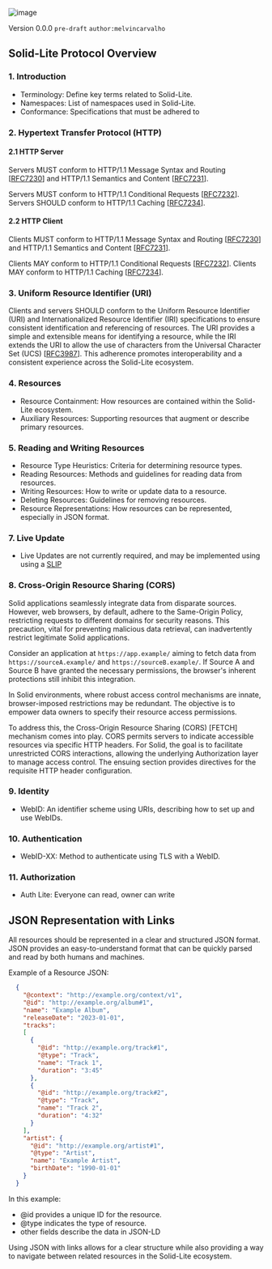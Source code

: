 ![image](https://github.com/solid-lite/draft-spec/assets/65864/d9b22bad-de6c-4f8a-97ec-827b1caafa56)

Version 0.0.0 `pre-draft` `author:melvincarvalho`

## Solid-Lite Protocol Overview

### 1. Introduction
- Terminology: Define key terms related to Solid-Lite.
- Namespaces: List of namespaces used in Solid-Lite.
- Conformance: Specifications that must be adhered to

### 2. Hypertext Transfer Protocol (HTTP)

#### 2.1 HTTP Server

Servers MUST conform to HTTP/1.1 Message Syntax and Routing [[RFC7230](https://solidproject.org/TR/protocol#bib-rfc7230)] and HTTP/1.1 Semantics and Content [[RFC7231](https://solidproject.org/TR/protocol#bib-rfc7231)].

Servers MUST conform to HTTP/1.1 Conditional Requests [[RFC7232](https://solidproject.org/TR/protocol#bib-rfc7232)]. Servers SHOULD conform to HTTP/1.1 Caching [[RFC7234](https://solidproject.org/TR/protocol#bib-rfc7234)]. 

#### 2.2 HTTP Client

Clients MUST conform to HTTP/1.1 Message Syntax and Routing [[RFC7230](https://solidproject.org/TR/protocol#bib-rfc7230)] and HTTP/1.1 Semantics and Content [[RFC7231](https://solidproject.org/TR/protocol#bib-rfc7231)]. 

Clients MAY conform to HTTP/1.1 Conditional Requests [[RFC7232](https://solidproject.org/TR/protocol#bib-rfc7232)]. Clients MAY conform to HTTP/1.1 Caching [[RFC7234](https://solidproject.org/TR/protocol#bib-rfc7234)]. 

### 3. Uniform Resource Identifier (URI)

Clients and servers SHOULD conform to the Uniform Resource Identifier (URI) and Internationalized Resource Identifier (IRI) specifications to ensure consistent identification and referencing of resources. The URI provides a simple and extensible means for identifying a resource, while the IRI extends the URI to allow the use of characters from the Universal Character Set (UCS) [[RFC3987](https://solidproject.org/TR/protocol#bib-rfc3987)]. This adherence promotes interoperability and a consistent experience across the Solid-Lite ecosystem.

### 4. Resources
- Resource Containment: How resources are contained within the Solid-Lite ecosystem.
- Auxiliary Resources: Supporting resources that augment or describe primary resources.

### 5. Reading and Writing Resources
- Resource Type Heuristics: Criteria for determining resource types.
- Reading Resources: Methods and guidelines for reading data from resources.
- Writing Resources: How to write or update data to a resource.
- Deleting Resources: Guidelines for removing resources.
- Resource Representations: How resources can be represented, especially in JSON format.

### 7. Live Update
- Live Updates are not currently required, and may be implemented using using a [SLIP](https://github.com/solid-lite/slips)

### 8. Cross-Origin Resource Sharing (CORS)

Solid applications seamlessly integrate data from disparate sources. However, web browsers, by default, adhere to the Same-Origin Policy, restricting requests to different domains for security reasons. This precaution, vital for preventing malicious data retrieval, can inadvertently restrict legitimate Solid applications.

Consider an application at `https://app.example/` aiming to fetch data from `https://sourceA.example/` and `https://sourceB.example/`. If Source A and Source B have granted the necessary permissions, the browser's inherent protections still inhibit this integration.

In Solid environments, where robust access control mechanisms are innate, browser-imposed restrictions may be redundant. The objective is to empower data owners to specify their resource access permissions.

To address this, the Cross-Origin Resource Sharing (CORS) [FETCH] mechanism comes into play. CORS permits servers to indicate accessible resources via specific HTTP headers. For Solid, the goal is to facilitate unrestricted CORS interactions, allowing the underlying Authorization layer to manage access control. The ensuing section provides directives for the requisite HTTP header configuration.

### 9. Identity
- WebID: An identifier scheme using URIs, describing how to set up and use WebIDs.

### 10. Authentication
- WebID-XX: Method to authenticate using TLS with a WebID.

### 11. Authorization
- Auth Lite: Everyone can read, owner can write

## JSON Representation with Links

All resources should be represented in a clear and structured JSON format. JSON provides an easy-to-understand format that can be quickly parsed and read by both humans and machines.

Example of a Resource JSON:

```json
  {
    "@context": "http://example.org/context/v1",
    "@id": "http://example.org/album#1",
    "name": "Example Album",
    "releaseDate": "2023-01-01",
    "tracks":
    [
      {
        "@id": "http://example.org/track#1",
        "@type": "Track",
        "name": "Track 1",
        "duration": "3:45"
      },
      {
        "@id": "http://example.org/track#2",
        "@type": "Track",
        "name": "Track 2",
        "duration": "4:32"
      }
    ],
    "artist": {
      "@id": "http://example.org/artist#1",
      "@type": "Artist",
      "name": "Example Artist",
      "birthDate": "1990-01-01"
    }
  }
```

In this example:
- @id provides a unique ID for the resource.
- @type indicates the type of resource.
- other fields describe the data in JSON-LD

Using JSON with links allows for a clear structure while also providing a way to navigate between related resources in the Solid-Lite ecosystem.

